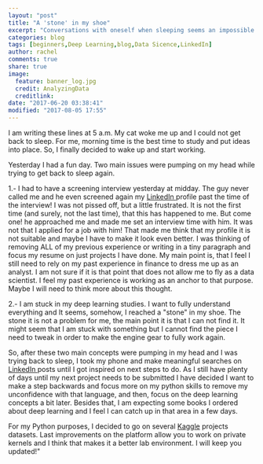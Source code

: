 ```yaml
---
layout: "post"
title: "A 'stone' in my shoe"
excerpt: "Conversations with oneself when sleeping seems an impossible task."
categories: blog
tags: [beginners,Deep Learning,blog,Data Sicence,LinkedIn]
author: rachel
comments: true
share: true
image:
  feature: banner_log.jpg
  credit: AnalyzingData
  creditlink:
date: "2017-06-20 03:38:41"
modified: "2017-08-05 17:55"
---
```


I am writing these lines at 5 a.m. My cat woke me up and I could not get back to sleep. For me, morning time is the best time to study and put ideas into place. So, I finally decided to wake up and start working.

Yesterday I had a fun day. Two main issues were pumping on my head while trying to get back to sleep again.

1.- I had to have a  screening interview yesterday at midday. The guy never called me and he even screened again my <a href="https://www.linkedin.com/" target="_blank" rel="noopener">LinkedIn </a>profile past the time of the interview! I was not pissed off, but a little frustrated. It is not the first time (and surely, not the last time), that this has happened to me. But come one! he approached me and made me set an interview time with him. It was not that I applied for a job with him! That made me think that my profile it is not suitable and maybe I have to make it look even better. I was thinking of removing ALL of my previous experience or writing in a tiny paragraph and focus my resume on just projects I have done. My main point is, that I feel I still need to rely on my past experience in finance to dress me up as an analyst. I am not sure if it is that point that does not allow me to fly as a data scientist. I feel my past experience is working as an anchor to that purpose. Maybe I will need to think more about this thought.

2.- I am stuck in my deep learning studies. I want to fully understand everything and It seems,  somehow, I reached a "stone" in my shoe. The stone it is not a problem for me, the main point it is that I can not find it. It might seem that I am stuck with something but I cannot find the piece I need to tweak in order to make the engine gear to fully work again.

So, after these two main concepts were pumping in my head and I was trying back to sleep, I took my phone and make meaningful searches on <a href="https://www.linkedin.com/" target="_blank" rel="noopener">LinkedIn </a>posts until I got inspired on next steps to do. As I still have plenty of days until my next project needs to be submitted I have decided I want to make a step backwards and focus more on my python skills to remove my unconfidence with that language, and then, focus on the deep learning concepts a bit later. Besides that, I am expecting some books I ordered about deep learning and I feel I can catch up in that area in a few days.

For my Python purposes, I decided to go on several <a href="https://www.kaggle.com/" target="_blank" rel="noopener">Kaggle</a> projects datasets. Last improvements on the platform allow you to work on private kernels and I think that makes it a better lab environment. I will keep you updated!"

